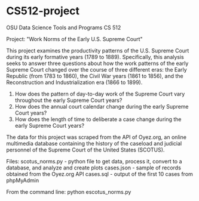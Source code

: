 # CS512-project
OSU Data Science Tools and Programs CS 512

Project: "Work Norms of the Early U.S. Supreme Court"

This project examines the productivity patterns of the U.S. Supreme Court during its early formative years (1789 to 1889). Specifically, this analysis seeks to answer three questions about how the work patterns of the early Supreme Court changed over the course of three different eras: the Early Republic (from 1783 to 1860), the Civil War years (1861 to 1856), and the Reconstruction and Industrialization era (1866 to 1899).
1)	How does the pattern of day-to-day work of the Supreme Court vary throughout the early Supreme Court years?
2)	How does the annual court calendar change during the early Supreme Court years?
3)	How does the length of time to deliberate a case change during the early Supreme Court years?

The data for this project was scraped from the API of Oyez.org, an online multimedia database containing the history of the caseload and judicial personnel of the Supreme Court of the United States (SCOTUS). 

Files:
scotus_norms.py - python file to get data, process it, convert to a database, and analyze and create plots
cases.json - sample of records obtained from the Oyez.org API
cases.sql - output of the first 10 cases from phpMyAdmin


From the command line:
python escotus_norms.py


